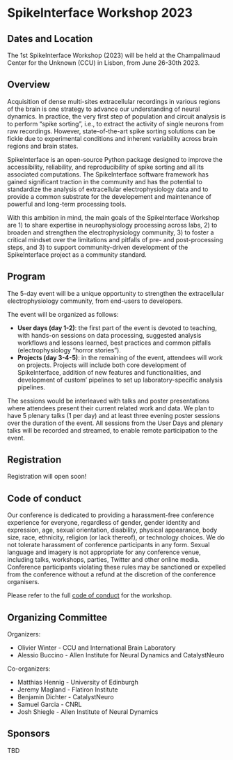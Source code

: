 # SpikeInterface Workshop 2023

## Dates and Location

The 1st SpikeInterface Workshop (2023) will be held at the  Champalimaud Center for the Unknown (CCU) in Lisbon, from June 26-30th 2023.

## Overview

Acquisition of dense multi-sites extracellular recordings in various regions of the brain is one strategy to advance our understanding of neural dynamics. In practice, the very first step of population and circuit analysis is to perform “spike sorting”, i.e., to extract the activity of single neurons from raw recordings. However, state-of-the-art spike sorting solutions can be fickle due to experimental conditions and inherent variability across brain regions and brain states.

SpikeInterface is an open-source Python package designed to improve the accessibility, reliability, and reproducibility of spike sorting and all its associated computations. 
The SpikeInterface software framework has gained significant traction in the community and has the potential to standardize the analysis of extracellular electrophysiology data and to provide a common substrate for the developement and maintenance of powerful and long-term processing tools.

With this ambition in mind, the main goals of the SpikeInterface Workshop are 1) to share expertise in neurophysiology processing across labs, 2) to broaden and strengthen the electrophysiology community, 3) to foster a critical mindset over the limitations and pitfalls of pre- and post-processing steps, and 3) to support community-driven development of the SpikeInterface project as a community standard.


## Program

The 5-day event will be a unique opportunity to strengthen the extracellular electrophysiology community, from end-users to developers. 

The event will be organized as follows:
* **User days (day 1-2)**: the first part of the event is devoted to teaching, with hands-on sessions on data processing, suggested analysis workflows and lessons learned, best practices and common pitfalls (electrophysiology “horror stories”). 
* **Projects (day 3-4-5)**: in the remaining of the event, attendees will work on projects. Projects will include both core development of SpikeInterface, addition of new features and functionalities, and development of custom’ pipelines to set up laboratory-specific analysis pipelines.

The sessions would be interleaved with talks and poster presentations where attendees present their current related work and data. We plan to have 5 plenary talks (1 per day) and at least three evening poster sessions over the duration of the event.
All sessions from the User Days and plenary talks will be recorded and streamed, to enable remote participation to the event. 


## Registration

Registration will open soon!

## Code of conduct

Our conference is dedicated to providing a harassment-free conference experience for everyone, regardless of gender, gender identity and expression, age, sexual orientation, disability, physical appearance, body size, race, ethnicity, religion (or lack thereof), or technology choices. We do not tolerate harassment of conference participants in any form. Sexual language and imagery is not appropriate for any conference venue, including talks, workshops, parties, Twitter and other online media. Conference participants violating these rules may be sanctioned or expelled from the conference without a refund at the discretion of the conference organisers.

Please refer to the  full [code of conduct](code-of-conduct/) for the workshop.

## Organizing Committee

Organizers:
* Olivier Winter - CCU and International Brain Laboratory
* Alessio Buccino - Allen Institute for Neural Dynamics and CatalystNeuro

Co-organizers:

* Matthias Hennig - University of Edinburgh
* Jeremy Magland - Flatiron Institute
* Benjamin Dichter - CatalystNeuro
* Samuel Garcia - CNRL
* Josh Shiegle - Allen Institute of Neural Dynamics


## Sponsors

TBD